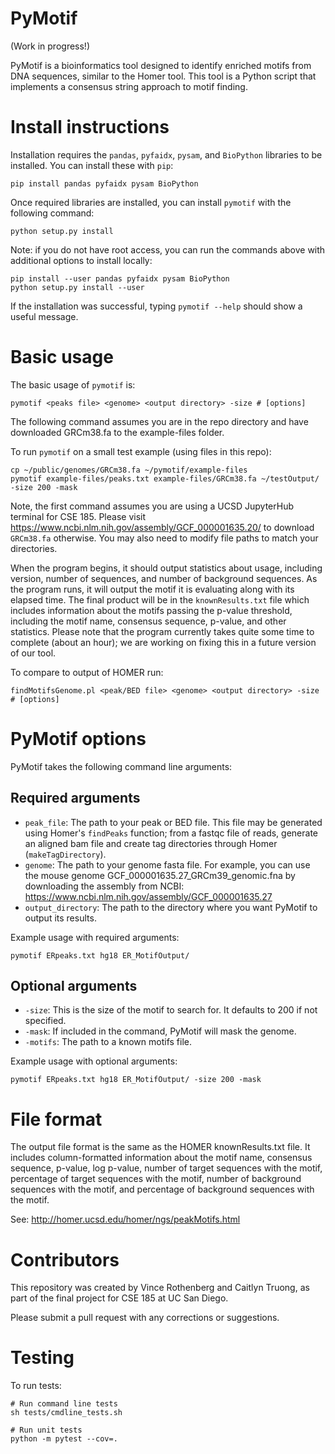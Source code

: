 # PyMotif

(Work in progress!)

PyMotif is a bioinformatics tool designed to identify enriched motifs from DNA sequences, similar to the Homer tool. This tool is a Python script that implements a consensus string approach to motif finding.

# Install instructions

Installation requires the `pandas`, `pyfaidx`, `pysam`, and `BioPython` libraries to be installed. You can install these with `pip`:

```
pip install pandas pyfaidx pysam BioPython
```

Once required libraries are installed, you can install `pymotif` with the following command:

```
python setup.py install
```

Note: if you do not have root access, you can run the commands above with additional options to install locally:
```
pip install --user pandas pyfaidx pysam BioPython
python setup.py install --user
```

If the installation was successful, typing `pymotif --help` should show a useful message.

# Basic usage

The basic usage of `pymotif` is:

```
pymotif <peaks file> <genome> <output directory> -size # [options]
```

The following command assumes you are in the repo directory and have downloaded GRCm38.fa to the example-files folder.

To run `pymotif` on a small test example (using files in this repo):
```
cp ~/public/genomes/GRCm38.fa ~/pymotif/example-files
pymotif example-files/peaks.txt example-files/GRCm38.fa ~/testOutput/ -size 200 -mask
```

Note, the first command assumes you are using a UCSD JupyterHub terminal for CSE 185. Please visit https://www.ncbi.nlm.nih.gov/assembly/GCF_000001635.20/ to download `GRCm38.fa` otherwise. You may also need to modify file paths to match your directories.

When the program begins, it should output statistics about usage, including version, number of sequences, and number of background sequences. As the program runs, it will output the motif it is evaluating along with its elapsed time. The final product will be in the `knownResults.txt` file which includes information about the motifs passing the p-value threshold, including the motif name, consensus sequence, p-value, and other statistics. Please note that the program currently takes quite some time to complete (about an hour); we are working on fixing this in a future version of our tool.

To compare to output of HOMER run:
```
findMotifsGenome.pl <peak/BED file> <genome> <output directory> -size # [options]
```

# PyMotif options

PyMotif takes the following command line arguments:

## Required arguments

- `peak_file`: The path to your peak or BED file. This file may be generated using Homer's `findPeaks` function; from a fastqc file of reads, generate an aligned bam file and create tag directories through Homer (`makeTagDirectory`).
- `genome`: The path to your genome fasta file. For example, you can use the mouse genome GCF_000001635.27_GRCm39_genomic.fna by downloading the assembly from NCBI: https://www.ncbi.nlm.nih.gov/assembly/GCF_000001635.27
- `output_directory`: The path to the directory where you want PyMotif to output its results.

Example usage with required arguments:

```
pymotif ERpeaks.txt hg18 ER_MotifOutput/
```

## Optional arguments

- `-size`: This is the size of the motif to search for. It defaults to 200 if not specified.
- `-mask`: If included in the command, PyMotif will mask the genome. 
- `-motifs`: The path to a known motifs file.

Example usage with optional arguments:

```
pymotif ERpeaks.txt hg18 ER_MotifOutput/ -size 200 -mask
```

# File format

The output file format is the same as the HOMER knownResults.txt file.  It includes column-formatted information about the motif name, consensus sequence,	p-value,	log p-value,	number of target sequences with the motif, percentage of target sequences with the motif, number of background sequences with the motif, and percentage of background sequences with the motif.

See: http://homer.ucsd.edu/homer/ngs/peakMotifs.html

# Contributors

This repository was created by Vince Rothenberg and Caitlyn Truong, as part of the final project for CSE 185 at UC San Diego.

Please submit a pull request with any corrections or suggestions.

# Testing

To run tests:
```
# Run command line tests
sh tests/cmdline_tests.sh

# Run unit tests
python -m pytest --cov=.
```




